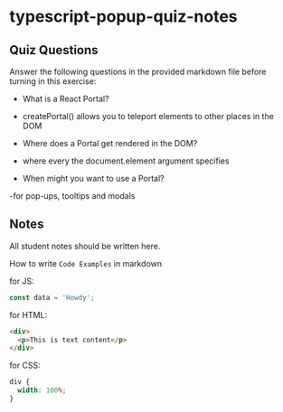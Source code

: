 # typescript-popup-quiz-notes

## Quiz Questions

Answer the following questions in the provided markdown file before turning in this exercise:

- What is a React Portal?

- createPortal() allows you to teleport elements to other places in the DOM

- Where does a Portal get rendered in the DOM?

- where every the document.element argument specifies

- When might you want to use a Portal?

-for pop-ups, tooltips and modals

## Notes

All student notes should be written here.

How to write `Code Examples` in markdown

for JS:

```javascript
const data = 'Howdy';
```

for HTML:

```html
<div>
  <p>This is text content</p>
</div>
```

for CSS:

```css
div {
  width: 100%;
}
```
